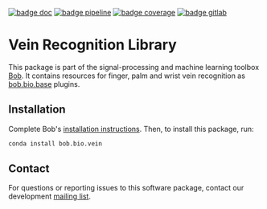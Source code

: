[![badge doc](https://img.shields.io/badge/docs-v5.0.0-orange.svg)](https://www.idiap.ch/software/bob/docs/bob/bob.bio.vein/v5.0.0/sphinx/index.html)
[![badge pipeline](https://gitlab.idiap.ch/bob/bob.bio.vein/badges/v5.0.0/pipeline.svg)](https://gitlab.idiap.ch/bob/bob.bio.vein/commits/v5.0.0)
[![badge coverage](https://gitlab.idiap.ch/bob/bob.bio.vein/badges/v5.0.0/coverage.svg)](https://www.idiap.ch/software/bob/docs/bob/bob.bio.vein/v5.0.0/coverage/)
[![badge gitlab](https://img.shields.io/badge/gitlab-project-0000c0.svg)](https://gitlab.idiap.ch/bob/bob.bio.vein)

# Vein Recognition Library

This package is part of the signal-processing and machine learning toolbox
[Bob](https://www.idiap.ch/software/bob). It contains resources for finger,
palm and wrist vein recognition as
[bob.bio.base](https://pypi.python.org/pypi/bob.bio.base) plugins.

## Installation

Complete Bob's [installation instructions](https://www.idiap.ch/software/bob/install). Then, to install this package, run:

``` sh
conda install bob.bio.vein
```

## Contact

For questions or reporting issues to this software package, contact our
development [mailing list](https://www.idiap.ch/software/bob/discuss).
